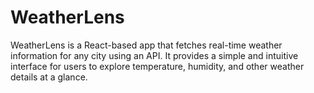 # WeatherLens
WeatherLens is a React-based app that fetches real-time weather information for any city using an API. It provides a simple and intuitive interface for users to explore temperature, humidity, and other weather details at a glance.
